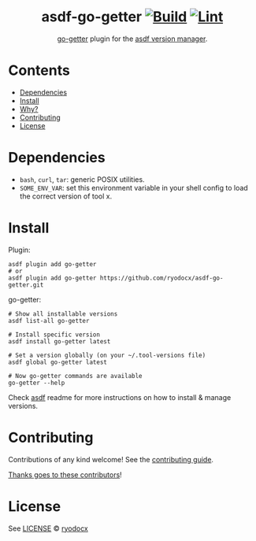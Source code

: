 <div align="center">

# asdf-go-getter [![Build](https://github.com/ryodocx/asdf-go-getter/actions/workflows/build.yml/badge.svg)](https://github.com/ryodocx/asdf-go-getter/actions/workflows/build.yml) [![Lint](https://github.com/ryodocx/asdf-go-getter/actions/workflows/lint.yml/badge.svg)](https://github.com/ryodocx/asdf-go-getter/actions/workflows/lint.yml)


[go-getter](https://github.com/hashicorp/go-getter) plugin for the [asdf version manager](https://asdf-vm.com).

</div>

# Contents

- [Dependencies](#dependencies)
- [Install](#install)
- [Why?](#why)
- [Contributing](#contributing)
- [License](#license)

# Dependencies

- `bash`, `curl`, `tar`: generic POSIX utilities.
- `SOME_ENV_VAR`: set this environment variable in your shell config to load the correct version of tool x.

# Install

Plugin:

```shell
asdf plugin add go-getter
# or
asdf plugin add go-getter https://github.com/ryodocx/asdf-go-getter.git
```

go-getter:

```shell
# Show all installable versions
asdf list-all go-getter

# Install specific version
asdf install go-getter latest

# Set a version globally (on your ~/.tool-versions file)
asdf global go-getter latest

# Now go-getter commands are available
go-getter --help
```

Check [asdf](https://github.com/asdf-vm/asdf) readme for more instructions on how to
install & manage versions.

# Contributing

Contributions of any kind welcome! See the [contributing guide](contributing.md).

[Thanks goes to these contributors](https://github.com/ryodocx/asdf-go-getter/graphs/contributors)!

# License

See [LICENSE](LICENSE) © [ryodocx](https://github.com/ryodocx/)
